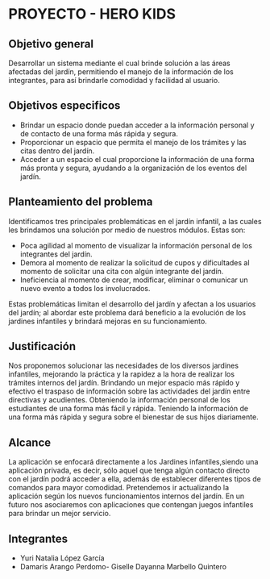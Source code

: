 # PROYECTO - HERO KIDS
## Objetivo general
Desarrollar un sistema mediante el cual brinde solución a las áreas afectadas del jardín, permitiendo el manejo de la información de los integrantes, para así brindarle comodidad y facilidad al usuario.
## Objetivos especificos
- Brindar un espacio donde puedan acceder a la información personal y de contacto de una forma más rápida y segura.
- Proporcionar un espacio que permita el manejo de los trámites y las citas dentro del jardín.
- Acceder a un espacio el cual proporcione la información de una forma más pronta y segura, ayudando a la organización de los eventos del jardín.
## Planteamiento del problema
Identificamos tres principales problemáticas en el jardín infantil, a las cuales les brindamos una solución por medio de nuestros módulos. Estas son:
- Poca agilidad al momento de visualizar la información personal de los integrantes del jardín.
- Demora al momento de realizar la solicitud de cupos y dificultades al momento de solicitar una cita con algún integrante del jardín. 
- Ineficiencia al momento de crear, modificar, eliminar o comunicar un nuevo evento a todos los involucrados.

Estas problemáticas limitan el desarrollo del jardín y afectan a los usuarios del jardín; al abordar este problema dará beneficio a la evolución de los jardines infantiles y brindará mejoras en su funcionamiento.
## Justificación
Nos proponemos solucionar las necesidades de los diversos jardines infantiles, mejorando la práctica y la rapidez a la
hora de realizar los trámites internos del jardín. Brindando un mejor espacio más rápido y efectivo el traspaso de 
información sobre las actividades del jardín entre directivas y acudientes. Obteniendo la información personal de los 
estudiantes de una forma más fácil y rápida. Teniendo la información de una forma más rápida y segura sobre el bienestar 
de sus hijos diariamente. 
## Alcance
La aplicación se enfocará directamente a los Jardines infantiles,siendo una aplicación privada, es decir, sólo aquel que
tenga algún contacto directo con el jardín podrá acceder a ella, además de  establecer diferentes tipos de comandos para 
mayor comodidad. Pretendemos ir actualizando la aplicación según los nuevos funcionamientos internos del jardín. En un 
futuro nos asociaremos con aplicaciones que contengan juegos infantiles para brindar un mejor servicio.
## Integrantes 
- Yuri Natalia López García
- Damaris Arango Perdomo- Giselle Dayanna Marbello Quintero 
